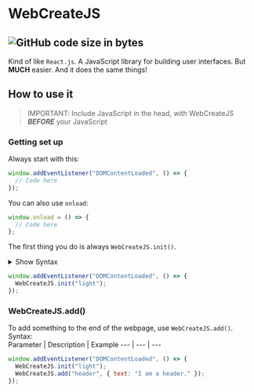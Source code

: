 # WebCreateJS
![GitHub code size in bytes](https://img.shields.io/github/languages/code-size/BeepBot99/WebCreateJS?color=skyblue&label=size&logo=github&logoColor=lightgreen&style=for-the-badge)  
---
Kind of like `React.js`.
A JavaScript library for building user interfaces.
But **MUCH** easier.
And it does the same things!

## How to use it  

>IMPORTANT: Include JavaScript in the head, with WebCreateJS **_BEFORE_** your JavaScript

### Getting set up
Always start with this:
```javascript
window.addEventListener("DOMContentLoaded", () => {
  // Code here
});
```
You can also use `onload`:
```javascript
window.onload = () => {
  // Code here
};
```
The first thing you do is always `WebCreateJS.init()`.
<details>
  <summary>Show Syntax</summary>
  <table>
    <thead>
      <tr>
        <th>Parameter</th>
        <th>Description</th>
        <th>Example</th>
      </tr>
    </thead>
    <tbody>
      <tr>
        <td>colorScheme</td>
        <td>Color Scheme for webpage. Accepts <code>"light"</code>, <code>"dark"</code>, and objects with <code>bgMain</code>, <code>bgOther</code>, <code>txtMain</code>, <code>txtOther</code>, <code>accent1</code>, <code>accent2</code>, <code>accent3</code>, <code>accent4</code>, <code>accent5</code>, <code>accent6</code>, <code>lnk</code>, <code>lnkHover</code>, <code>lnkActive</code>, and <code>lnkClicked</code> as css colors.</td>
        <td><code>WebCreateJS.init("light");</code></td>
      </tr>
    </tbody>
  </table>
</details>  


```javascript
window.addEventListener("DOMContentLoaded", () => {
  WebCreateJS.init("light");
});
```

### WebCreateJS.add()  
To add something to the end of the webpage, use `WebCreateJS.add()`.  
Syntax:  
Parameter | Description | Example
--- | --- | ---


```javascript
window.addEventListener("DOMContentLoaded", () => {
  WebCreateJS.init("light");
  WebCreateJS.add("header", { text: "I am a header." });
});
```
